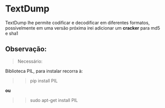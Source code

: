 # TextDump
TextDump lhe permite codificar e decodificar em diferentes formatos, possivelmente em uma versão próxima irei adicionar um **cracker** para md5 e sha1

## Observação:

> Necessário:

Biblioteca PIL, para instalar recorra à:

>>pip install PIL

**ou**

>>sudo apt-get install PIL
